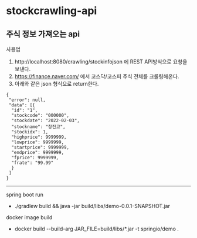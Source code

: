 # stockcrawling-api  
주식 정보 가져오는 api
---
사용법
 1. http://localhost:8080/crawling/stockinfojson 에 REST API방식으로 요청을 보낸다.
 2. https://finance.naver.com/ 에서 코스닥/코스피 주식 전체를 크롤링해온다.
 3. 아래와 같은 json 형식으로 return한다.
 ```
 {
  "error": null,
  "data": [{
   "id": "1",
   "stockcode": "000000",
   "stockdate": "2022-02-03",
   "stockname": "창진고",
   "stockidx": 1,
   "highprice": 9999999,
   "lowprice": 9999999,
   "startprice": 9999999,
   "endprice": 9999999,
   "fprice": 9999999,
   "frate": "99.99"
   }
  ]
 }
 ```

---

spring boot run
 - ./gradlew build && java -jar build/libs/demo-0.0.1-SNAPSHOT.jar 

docker image build
 - docker build --build-arg JAR_FILE=build/libs/\*.jar -t springio/demo .

